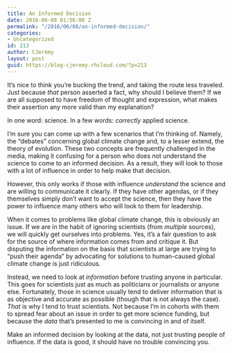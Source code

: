 ```yaml
---
title: An Informed Decision
date: 2016-06-08 01:56:00 Z
permalink: "/2016/06/08/an-informed-decision/"
categories:
- Uncategorized
id: 213
author: CJeremy
layout: post
guid: https://blog-cjeremy.rhcloud.com/?p=213
---
```


It&#8217;s nice to think you&#8217;re bucking the trend, and taking the route less traveled. Just because _that_ person asserted a fact, why should I believe them? If we are all supposed to have freedom of thought and expression, what makes their assertion any more valid than my explanation?

In one word: science. In a few words: _correctly_ applied science.

I&#8217;m sure you can come up with a few scenarios that I&#8217;m thinking of. Namely, the &#8220;debates&#8221; concerning global climate change and, to a lesser extend, the theory of evolution. These two concepts are frequently challenged in the media, making it confusing for a person who does not understand the science to come to an informed decision. As a result, they will look to those with a lot of influence in order to help make that decision.

However, this only works if those with influence _understand_ the science and are willing to communicate it clearly. If they have other agendas, or if they themselves simply don&#8217;t want to accept the science, then they have the power to influence many others who will look to them for leadership.

When it comes to problems like global climate change, this is obviously an issue. If we are in the habit of ignoring scientists (from _multiple_ sources), we will quickly get ourselves into problems. Yes, it&#8217;s a fair question to ask for the source of where information comes from and critique it. But disputing the information on the basis that scientists at large are trying to &#8220;push their agenda&#8221; by advocating for solutions to human-caused global climate change is just ridiculous.

Instead, we need to look at _information_ before trusting anyone in particular. This goes for scientists just as much as politicians or journalists or anyone else. Fortunately, those in science usually tend to deliver information that is as objective and accurate as possible (though that is not always the case). _That_ is why I tend to trust scientists. Not because I&#8217;m in cohorts with them to spread fear about an issue in order to get more science funding, but because the _data_ that&#8217;s presented to me is convincing in and of itself.

Make an informed decision by looking at the data, not just trusting people of influence. If the data is good, it should have no trouble convincing you.